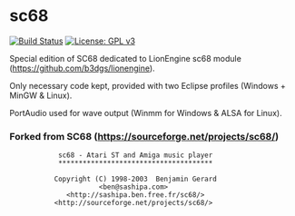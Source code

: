 # sc68
[![Build Status](https://travis-ci.org/b3dgs/sc68.svg)](https://travis-ci.org/b3dgs/sc68) [![License: GPL v3](https://img.shields.io/badge/License-GPL%20v3-blue.svg)](https://www.gnu.org/licenses/gpl-3.0)

Special edition of SC68 dedicated to LionEngine sc68 module (https://github.com/b3dgs/lionengine).

Only necessary code kept, provided with two Eclipse profiles (Windows + MinGW & Linux).

PortAudio used for wave output (Winmm for Windows & ALSA for Linux).


### Forked from SC68 (https://sourceforge.net/projects/sc68/)
                sc68 - Atari ST and Amiga music player
                **************************************

               Copyright (C) 1998-2003  Benjamin Gerard
                          <ben@sashipa.com>
                  <http://sashipa.ben.free.fr/sc68/>
               <http://sourceforge.net/projects/sc68/>
